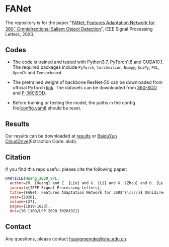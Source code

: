 # FANet

The repository is for the paper "[FANet: Features Adaptation Network for 360$^{\circ}$ Omnidirectional Salient Object Detection](https://ieeexplore.ieee.org/document/9211754)", IEEE Signal Processing Letters, 2020.

## Codes

* The code is trained and tested with Python3.7, PyTorch1.6 and CUDA10.1. The required packages include ```PyTorch```, ```torchvision```, ```Numpy```, ```SciPy```, ```PIL```, ```OpenCV``` and ```Tensorboard```.

* The pretrained weight of backbone ResNet-50 can be downloaded from official PyTorch [link](https://download.pytorch.org/models/resnet50-19c8e357.pth). The datasets can be downloaded from [360-SOD](http://cvteam.net/projects/JSTSP20_DDS/DDS.html) and [F-360iSOD](https://github.com/PanoAsh/F-360iSOD).

* Before training or testing the model, the paths in the config file([config.yaml](./config.yaml)) should be reset.

## Results

Our results can be downloaded at [results](./SalMap.zip) or [BaiduYun CloudDrive](https://pan.baidu.com/s/1RfjZM73D472W6KO5n-8v1w)(Extraction Code: alab).

## Citation

If you find this repo useful, please cite the following paper:

```bibtex
@ARTICLE{Huang_2020_SPL,
  author={M. {Huang} and Z. {Liu} and G. {Li} and X. {Zhou} and O. {Le Meur}},
  journal={IEEE Signal Processing Letters}, 
  title={FANet: Features Adaptation Network for 360$^{\circ}$ Omnidirectional Salient Object Detection}, 
  year={2020},
  volume={27},
  pages={1819-1823},
  doi={10.1109/LSP.2020.3028192}}
```

## Contact

Any questions, please contact [huangmengke@shu.edu.cn](huangmengke@shu.edu.cn).

